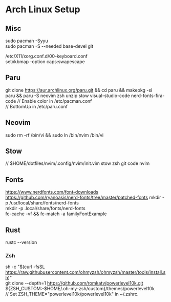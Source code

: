 # Arch Linux Setup

## Misc
sudo pacman -Syyu  
sudo pacman -S --needed base-devel git  

/etc/X11/xorg.conf.d/00-keyboard.conf  
setxkbmap -option caps:swapescape  

## Paru  
git clone https://aur.archlinux.org/paru.git && cd paru && makepkg -si  
paru && paru -S neovim zsh unzip stow visual-studio-code nerd-fonts-fira-code
// Enable color in /etc/pacman.conf  
// BottomUp in /etc/paru.conf  

## Neovim
sudo rm -rf /bin/vi && sudo ln /bin/nvim /bin/vi

## Stow
// $HOME/dotfiles/nvim/.config/nvim/init.vim
stow zsh git code nvim

## Fonts
https://www.nerdfonts.com/font-downloads  
https://github.com/ryanoasis/nerd-fonts/tree/master/patched-fonts
mkdir -p /usr/local/share/fonts/nerd-fonts  
mkdir -p .local/share/fonts/nerd-fonts  
fc-cache -vf && fc-match -a familyFontExample  

## Rust

rustc --version  

### Zsh
sh -c "$(curl -fsSL https://raw.githubusercontent.com/ohmyzsh/ohmyzsh/master/tools/install.sh)"  
git clone --depth=1 https://github.com/romkatv/powerlevel10k.git ${ZSH_CUSTOM:-$HOME/.oh-my-zsh/custom}/themes/powerlevel10k  
// Set ZSH_THEME="powerlevel10k/powerlevel10k" in ~/.zshrc.  



